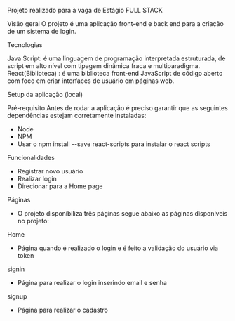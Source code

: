 Projeto realizado  para à vaga de Estágio FULL STACK

Visão geral
O projeto é uma aplicação front-end e back end para a criação de um sistema de login.

Tecnologias


Java Script: é uma linguagem de programação interpretada estruturada, de script em alto nível com tipagem dinâmica fraca e multiparadigma.
React(Biblioteca) : é uma biblioteca front-end JavaScript de código aberto com foco em criar interfaces de usuário em páginas web.



Setup da aplicação (local)

Pré-requisito
Antes de rodar a aplicação é preciso garantir que as seguintes dependências estejam corretamente instaladas:

- Node  
- NPM 
- Usar o npm install --save react-scripts para instalar o react scripts


Funcionalidades
- Registrar novo usuário
- Realizar login
- Direcionar para a Home page




Páginas
- O projeto disponibiliza três páginas segue abaixo as páginas disponíveis no projeto:

Home

- Página quando é realizado o login e é feito a validação do usuário via token


signin

- Página para realizar o login inserindo email e senha

signup

- Página para realizar o cadastro
